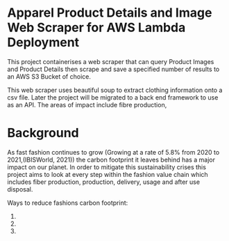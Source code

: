 # Apparel Product Details and Image Web Scraper for AWS Lambda Deployment

This project containerises a web scraper that can query Product Images and Product Details then scrape and save a specified number of results to an AWS S3 Bucket of choice.

This web scraper uses beautiful soup to extract clothing information onto a csv file. Later the project will be migrated to a back end framework to use as an API. The areas of impact include fibre production, 

# Background

As fast fashion continues to grow (Growing at a rate of 5.8% from 2020 to 2021,(IBISWorld, 2021)) the carbon footprint it leaves behind has a major impact on our planet. In order to mitigate this sustainability crises this project aims to look at every step within the fashion value chain which includes fiber production, production, delivery, usage and after use disposal.

Ways to reduce fashions carbon footprint:

1.
2.
3.



